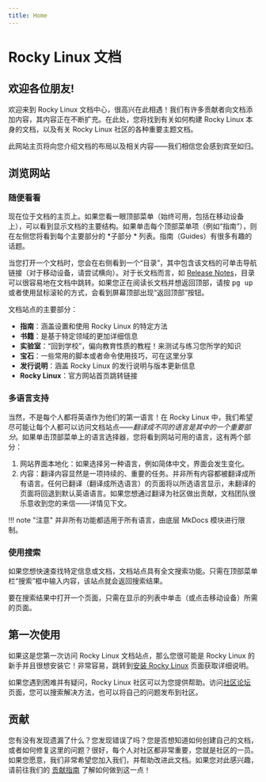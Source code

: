 ```yaml
---
title: Home
---
```


# Rocky Linux 文档

## 欢迎各位朋友!

欢迎来到 Rocky Linux 文档中心，很高兴在此相遇！我们有许多贡献者向文档添加内容，其内容正在不断扩充。在此处，您将找到有关如何构建 Rocky Linux 本身的文档，以及有关 Rocky Linux 社区的各种重要主题文档。

此网站主页将向您介绍文档的布局以及相关内容——我们相信您会感到宾至如归。

## 浏览网站

### 随便看看

现在位于文档的主页上。如果您看一眼顶部菜单（始终可用，包括在移动设备上），可以看到显示文档的主要结构。如果单击每个顶部菜单项（例如“指南”），则在左侧您将看到每个主要部分的 *子部分 * 列表。指南（Guides）有很多有趣的话题。

当您打开一个文档时，您会在右侧看到一个“目录”，其中包含该文档的可单击导航链接（对于移动设备，请尝试横向）。对于长文档而言，如 [Release Notes](release_notes/8.5.md)，目录可以很容易地在文档中跳转。如果您正在阅读长文档并想返回顶部，请按 <kbd>pg up</kbd> 或者使用鼠标滚轮的方式，会看到屏幕顶部出现“返回顶部”按钮。

文档站点的主要部分：

* **指南**：涵盖设置和使用 Rocky Linux 的特定方法
* **书籍**：是基于特定领域的更加详细信息
* **实验室**：“回到学校”，偏向教育性质的教程！来测试与练习您所学的知识
* **宝石**：一些常用的脚本或者命令使用技巧，可在这里分享
* **发行说明**：涵盖 Rocky Linux 的发行说明与版本更新信息
* **Rocky Linux**：官方网站首页跳转链接

### 多语言支持

当然，不是每个人都将英语作为他们的第一语言！在 Rocky Linux 中，我们希望尽可能让每个人都可以访问文档站点——*翻译成不同的语言是其中的一个重要部分*。如果单击顶部菜单上的语言选择器，您将看到网站可用的语言，这有两个部分：

1. 网站界面本地化：如果选择另一种语言，例如简体中文，界面会发生变化。
2. 内容：翻译内容显然是一项持续的、重要的任务。并非所有内容都被翻译成所有语言。任何已翻译（翻译成所选语言）的页面将以所选语言显示，未翻译的页面将回退到默认英语语言。如果您想通过翻译为社区做出贡献，文档团队很乐意收到您的来信——详情见下文。

!!! note "注意"
    并非所有功能都适用于所有语言，由底层 MkDocs 模块进行限制。

### 使用搜索

如果您想快速查找特定信息或文档，文档站点具有全文搜索功能。只需在顶部菜单栏“搜索”框中输入内容，该站点就会返回搜索结果。

要在搜索结果中打开一个页面，只需在显示的列表中单击（或点击移动设备）所需的页面。

## 第一次使用

如果这是您第一次访问 Rocky Linux 文档站点，那么您很可能是 Rocky Linux 的新手并且很想安装它！非常容易，跳转到[安装 Rocky Linux](guides/installation.md) 页面获取详细说明。

如果您遇到困难并有疑问，Rocky Linux 社区可以为您提供帮助。访问[社区论坛](https://forums.rockylinux.org) 页面，您可以搜索解决方法，也可以将自己的问题发布到社区。


## 贡献

您有没有发现遗漏了什么？您发现错误了吗？您是否想知道如何创建自己的文档，或者如何修复这里的问题？很好，每个人对社区都非常重要，您就是社区的一员。如果您愿意，我们非常希望您加入我们，并帮助改进此文档。如果您对此感兴趣，请前往我们的 [贡献指南](https://github.com/rocky-linux/documentation/blob/main/README.md) 了解如何做到这一点！
